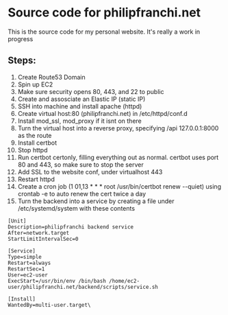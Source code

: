 # Source code for philipfranchi.net

This is the source code for my personal website. It's really a work in progress

## Steps:
1. Create Route53 Domain
2. Spin up EC2
3. Make sure security opens 80, 443, and 22 to public
4. Create and assosciate an Elastic IP (static IP)
5. SSH into machine and install apache (httpd)
6. Create virtual host:80 (philipfranchi.net) in /etc/httpd/conf.d
7. Install mod_ssl, mod_proxy if it isnt on there
8. Turn the virtual host into a reverse proxy, specifying /api 127.0.0.1:8000 as the route
9. Install certbot
10. Stop httpd
11. Run certbot certonly, filling everything out as normal. certbot uses port 80 and 443, so make sure to stop the server
12. Add SSL to the website conf, under virtualhost 443
13. Restart httpd
14. Create a cron job (1 01,13 * * * root /usr/bin/certbot renew --quiet) using crontab -e to auto renew the cert twice a day
15. Turn the backend into a service by creating a file under /etc/systemd/system with these contents
```
[Unit]
Description=philipfranchi backend service
After=network.target
StartLimitIntervalSec=0

[Service]
Type=simple
Restart=always
RestartSec=1
User=ec2-user
ExecStart=/usr/bin/env /bin/bash /home/ec2-user/philipfranchi.net/backend/scripts/service.sh

[Install]
WantedBy=multi-user.target\
```